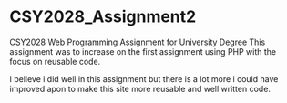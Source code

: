 # CSY2028_Assignment2
CSY2028 Web Programming Assignment for University Degree
This assignment was to increase on the first assignment using PHP with the focus on reusable code. 

I believe i did well in this assignment but there is a lot more i could have improved apon to make this site more reusable and well written code. 
